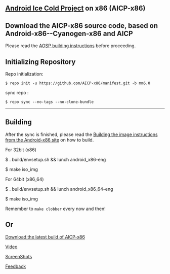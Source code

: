 [Android Ice Cold Project](http://aicp-rom.com) on x86 (AICP-x86)
-----------------------------------------------------------------


Download the AICP-x86 source code, based on Android-x86--Cyanogen-x86 and AICP
------------------------------------------------------------------------------

Please read the [AOSP building instructions](http://source.android.com/source/index.html) before proceeding.

Initializing Repository
-----------------------

Repo initialization:

    $ repo init -u https://github.com/AICP-x86/manifest.git -b mm6.0


sync repo :

    $ repo sync --no-tags --no-clone-bundle

***

Building
--------

After the sync is finished, please read the [Building the image instructions from the Android-x86 site](http://www.android-x86.org/getsourcecode) on how to build.

For 32bit (x86)

   $ . build/envsetup.sh && lunch android_x86-eng

   $ make iso_img

For 64bit (x86_64)

   $ . build/envsetup.sh && lunch android_x86_64-eng

   $ make iso_img

Remember to `make clobber` every now and then!

Or
---

[Download the latest build of AICP-x86](https://drive.google.com/open?id=0B73McXwkxx69azg0RUtJWVVvaHM)

[Video](https://www.youtube.com/watch?v=JJIt22MOFCw)

[ScreenShots](https://drive.google.com/open?id=0B73McXwkxx69RmNUZlJya1E2NlU)

[Feedback](https://drive.google.com/open?id=1JgxzRaXV-9gWIwHA3ehppgAA1EfhEJQgAWeQdQktk5A)
